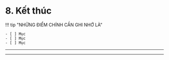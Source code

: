 <!--
CO_OP_TRANSLATOR_METADATA:
{
  "original_hash": "ef7f514ede16a170411752b56bedaa5a",
  "translation_date": "2025-09-24T23:34:58+00:00",
  "source_file": "workshop/docs/instructions/7-Wrap-up.md",
  "language_code": "vi"
}
-->
# 8. Kết thúc

!!! tip "NHỮNG ĐIỂM CHÍNH CẦN GHI NHỚ LÀ"

    - [ ] Mục
    - [ ] Mục
    - [ ] Mục

---

---

